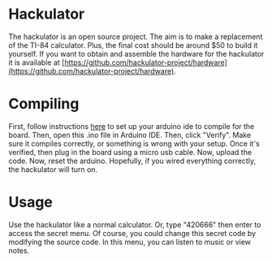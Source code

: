 # Hackulator  
The hackulator is an open source project. The aim is to make a replacement of the TI-84 calculator. Plus, the final cost should be around $50 to build it yourself. If you want to obtain and assemble the hardware for the hackulator it is available at [https://github.com/hackulator-project/hardware](https://github.com/hackulator-project/hardware).  
  
# Compiling  
First, follow instructions [here](https://learn.adafruit.com/adafruit-feather-m0-adalogger/setup) to set up your arduino ide to compile for the board. Then, open this .ino file in Arduino IDE. Then, click "Verify". Make sure it compiles correctly, or something is wrong with your setup. Once it's verified, then plug in the board using a micro usb cable. Now, upload the code. Now, reset the arduino. Hopefully, if you wired everything correctly, the hackulator will turn on.  
  
# Usage  
Use the hackulator like a normal calculator. Or, type "420666" then enter to access the secret menu. Of course, you could change this secret code by modifying the source code. In this menu, you can listen to music or view notes.  
  
